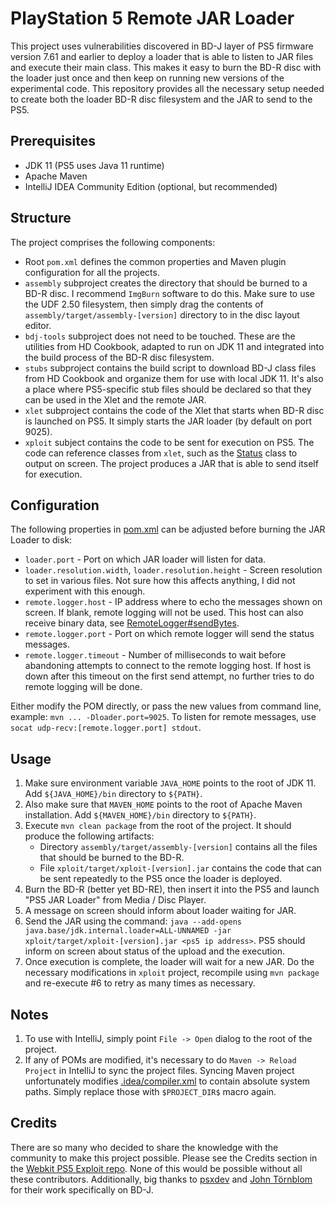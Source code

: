 # PlayStation 5 Remote JAR Loader
This project uses vulnerabilities discovered in BD-J layer of PS5 firmware version 7.61 and earlier to deploy a loader that is able to listen to JAR files and execute their main class.
This makes it easy to burn the BD-R disc with the loader just once and then keep on running new versions of the experimental code.
This repository provides all the necessary setup needed to create both the loader BD-R disc filesystem and the JAR to send to the PS5.

## Prerequisites
* JDK 11 (PS5 uses Java 11 runtime)
* Apache Maven
* IntelliJ IDEA Community Edition (optional, but recommended)

## Structure
The project comprises the following components:
* Root `pom.xml` defines the common properties and Maven plugin configuration for all the projects.
* `assembly` subproject creates the directory that should be burned to a BD-R disc. I recommend `ImgBurn` software to do this. Make sure to use the UDF 2.50 filesystem, then simply drag the contents of `assembly/target/assembly-[version]` directory to in the disc layout editor.
* `bdj-tools` subproject does not need to be touched. These are the utilities from HD Cookbook, adapted to run on JDK 11 and integrated into the build process of the BD-R disc filesystem.
* `stubs` subproject contains the build script to download BD-J class files from HD Cookbook and organize them for use with local JDK 11. It's also a place where PS5-specific stub files should be declared so that they can be used in the Xlet and the remote JAR.
* `xlet` subproject contains the code of the Xlet that starts when BD-R disc is launched on PS5. It simply starts the JAR loader (by default on port 9025).
* `xploit` subject contains the code to be sent for execution on PS5. The code can reference classes from `xlet`, such as the [Status](xlet/src/main/java/org/ps5jb/loader/Status.java) class to output on screen. The project produces a JAR that is able to send itself for execution.

## Configuration
The following properties in [pom.xml](pom.xml) can be adjusted before burning the JAR Loader to disk:
* `loader.port` - Port on which JAR loader will listen for data.
* `loader.resolution.width`, `loader.resolution.height` - Screen resolution to set in various files. Not sure how this affects anything, I did not experiment with this enough.
* `remote.logger.host` - IP address where to echo the messages shown on screen. If blank, remote logging will not be used. This host can also receive binary data, see [RemoteLogger#sendBytes](xlet/src/main/java/org/ps5jb/loader/RemoteLogger.java).
* `remote.logger.port` - Port on which remote logger will send the status messages.
* `remote.logger.timeout` - Number of milliseconds to wait before abandoning attempts to connect to the remote logging host. If host is down after this timeout on the first send attempt, no further tries to do remote logging will be done.

Either modify the POM directly, or pass the new values from command line, example: `mvn ... -Dloader.port=9025`. To listen for remote messages, use `socat udp-recv:[remote.logger.port] stdout`.

## Usage
1. Make sure environment variable `JAVA_HOME` points to the root of JDK 11. Add `${JAVA_HOME}/bin` directory to `${PATH}`.
2. Also make sure that `MAVEN_HOME` points to the root of Apache Maven installation. Add `${MAVEN_HOME}/bin` directory to `${PATH}`.
3. Execute `mvn clean package` from the root of the project. It should produce the following artifacts:
    * Directory `assembly/target/assembly-[version]` contains all the files that should be burned to the BD-R.
    * File `xploit/target/xploit-[version].jar` contains the code that can be sent repeatedly to the PS5 once the loader is deployed.
4. Burn the BD-R (better yet BD-RE), then insert it into the PS5 and launch "PS5 JAR Loader" from Media / Disc Player.
5. A message on screen should inform about loader waiting for JAR.
6. Send the JAR using the command: `java --add-opens java.base/jdk.internal.loader=ALL-UNNAMED -jar xploit/target/xploit-[version].jar <ps5 ip address>`. PS5 should inform on screen about status of the upload and the execution.
7. Once execution is complete, the loader will wait for a new JAR. Do the necessary modifications in `xploit` project, recompile using `mvn package` and re-execute #6 to retry as many times as necessary.

## Notes
1. To use with IntelliJ, simply point `File -> Open` dialog to the root of the project.
2. If any of POMs are modified, it's necessary to do `Maven -> Reload Project` in IntelliJ to sync the project files. Syncing Maven project unfortunately modifies [.idea/compiler.xml](.idea/compiler.xml) to contain absolute system paths. Simply replace those with `$PROJECT_DIR$` macro again.

## Credits
There are so many who decided to share the knowledge with the community to make this project possible. Please see the Credits section in the [Webkit PS5 Exploit repo](https://github.com/Cryptogenic/PS5-IPV6-Kernel-Exploit#contributors--special-thanks). None of this would be possible without all these contributors. Additionally, big thanks to [psxdev](https://github.com/psxdev) and [John Törnblom](https://github.com/john-tornblom) for their work specifically on BD-J.
